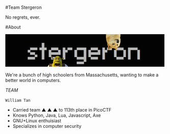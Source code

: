 #Team Stergeron

No regrets, ever.

#About

![Alt text](image.png)

We're a bunch of high schoolers from Massachusetts, wanting to make a better world in computers.

*TEAM*

`William Tan`
 * Carried team ▲ ▲ ▲ to 113th place in PicoCTF
 * Knows Python, Java, Lua, Javascript, Axe
 * GNU+Linux enthuisiast
 * Specializes in computer security
